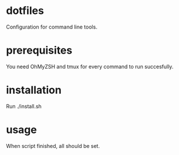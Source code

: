 # dotfiles
Configuration for command line tools.

# prerequisites
You need OhMyZSH and tmux for every command to run succesfully.

# installation
Run ./install.sh

# usage
When script finished, all should be set.
